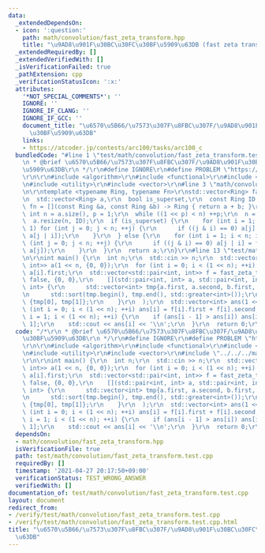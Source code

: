```yaml
---
data:
  _extendedDependsOn:
  - icon: ':question:'
    path: math/convolution/fast_zeta_transform.hpp
    title: "\u9AD8\u901F\u30BC\u30FC\u30BF\u5909\u63DB (fast zeta transform)"
  _extendedRequiredBy: []
  _extendedVerifiedWith: []
  _isVerificationFailed: true
  _pathExtension: cpp
  _verificationStatusIcon: ':x:'
  attributes:
    '*NOT_SPECIAL_COMMENTS*': ''
    IGNORE: ''
    IGNORE_IF_CLANG: ''
    IGNORE_IF_GCC: ''
    document_title: "\u6570\u5B66/\u7573\u307F\u8FBC\u307F/\u9AD8\u901F\u30BC\u30FC\
      \u30BF\u5909\u63DB"
    links:
    - https://atcoder.jp/contests/arc100/tasks/arc100_c
  bundledCode: "#line 1 \"test/math/convolution/fast_zeta_transform.test.cpp\"\n/*\r\
    \n * @brief \u6570\u5B66/\u7573\u307F\u8FBC\u307F/\u9AD8\u901F\u30BC\u30FC\u30BF\
    \u5909\u63DB\r\n */\r\n#define IGNORE\r\n#define PROBLEM \"https://atcoder.jp/contests/arc100/tasks/arc100_c\"\
    \r\n\r\n#include <algorithm>\r\n#include <functional>\r\n#include <iostream>\r\
    \n#include <utility>\r\n#include <vector>\r\n#line 3 \"math/convolution/fast_zeta_transform.hpp\"\
    \n\r\ntemplate <typename Ring, typename Fn>\r\nstd::vector<Ring> fast_zeta_transform(\r\
    \n  std::vector<Ring> a,\r\n  bool is_superset,\r\n  const Ring ID = 0,\r\n  Fn\
    \ fn = [](const Ring &a, const Ring &b) -> Ring { return a + b; }\r\n) {\r\n \
    \ int n = a.size(), p = 1;\r\n  while ((1 << p) < n) ++p;\r\n  n = 1 << p;\r\n\
    \  a.resize(n, ID);\r\n  if (is_superset) {\r\n    for (int i = 1; i < n; i <<=\
    \ 1) for (int j = 0; j < n; ++j) {\r\n      if ((j & i) == 0) a[j] = fn(a[j],\
    \ a[j | i]);\r\n    }\r\n  } else {\r\n    for (int i = 1; i < n; i <<= 1) for\
    \ (int j = 0; j < n; ++j) {\r\n      if ((j & i) == 0) a[j | i] = fn(a[j | i],\
    \ a[j]);\r\n    }\r\n  }\r\n  return a;\r\n}\r\n#line 13 \"test/math/convolution/fast_zeta_transform.test.cpp\"\
    \n\r\nint main() {\r\n  int n;\r\n  std::cin >> n;\r\n  std::vector<std::pair<int,\
    \ int>> a(1 << n, {0, 0});\r\n  for (int i = 0; i < (1 << n); ++i) std::cin >>\
    \ a[i].first;\r\n  std::vector<std::pair<int, int>> f = fast_zeta_transform(a,\
    \ false, {0, 0},\r\n    [](std::pair<int, int> a, std::pair<int, int> b) -> std::pair<int,\
    \ int> {\r\n      std::vector<int> tmp{a.first, a.second, b.first, b.second};\r\
    \n      std::sort(tmp.begin(), tmp.end(), std::greater<int>());\r\n      return\
    \ {tmp[0], tmp[1]};\r\n    }\r\n  );\r\n  std::vector<int> ans(1 << n);\r\n  for\
    \ (int i = 0; i < (1 << n); ++i) ans[i] = f[i].first + f[i].second;\r\n  for (int\
    \ i = 1; i < (1 << n); ++i) {\r\n    if (ans[i - 1] > ans[i]) ans[i] = ans[i -\
    \ 1];\r\n    std::cout << ans[i] << '\\n';\r\n  }\r\n  return 0;\r\n}\r\n"
  code: "/*\r\n * @brief \u6570\u5B66/\u7573\u307F\u8FBC\u307F/\u9AD8\u901F\u30BC\u30FC\
    \u30BF\u5909\u63DB\r\n */\r\n#define IGNORE\r\n#define PROBLEM \"https://atcoder.jp/contests/arc100/tasks/arc100_c\"\
    \r\n\r\n#include <algorithm>\r\n#include <functional>\r\n#include <iostream>\r\
    \n#include <utility>\r\n#include <vector>\r\n#include \"../../../math/convolution/fast_zeta_transform.hpp\"\
    \r\n\r\nint main() {\r\n  int n;\r\n  std::cin >> n;\r\n  std::vector<std::pair<int,\
    \ int>> a(1 << n, {0, 0});\r\n  for (int i = 0; i < (1 << n); ++i) std::cin >>\
    \ a[i].first;\r\n  std::vector<std::pair<int, int>> f = fast_zeta_transform(a,\
    \ false, {0, 0},\r\n    [](std::pair<int, int> a, std::pair<int, int> b) -> std::pair<int,\
    \ int> {\r\n      std::vector<int> tmp{a.first, a.second, b.first, b.second};\r\
    \n      std::sort(tmp.begin(), tmp.end(), std::greater<int>());\r\n      return\
    \ {tmp[0], tmp[1]};\r\n    }\r\n  );\r\n  std::vector<int> ans(1 << n);\r\n  for\
    \ (int i = 0; i < (1 << n); ++i) ans[i] = f[i].first + f[i].second;\r\n  for (int\
    \ i = 1; i < (1 << n); ++i) {\r\n    if (ans[i - 1] > ans[i]) ans[i] = ans[i -\
    \ 1];\r\n    std::cout << ans[i] << '\\n';\r\n  }\r\n  return 0;\r\n}\r\n"
  dependsOn:
  - math/convolution/fast_zeta_transform.hpp
  isVerificationFile: true
  path: test/math/convolution/fast_zeta_transform.test.cpp
  requiredBy: []
  timestamp: '2021-04-27 20:17:50+09:00'
  verificationStatus: TEST_WRONG_ANSWER
  verifiedWith: []
documentation_of: test/math/convolution/fast_zeta_transform.test.cpp
layout: document
redirect_from:
- /verify/test/math/convolution/fast_zeta_transform.test.cpp
- /verify/test/math/convolution/fast_zeta_transform.test.cpp.html
title: "\u6570\u5B66/\u7573\u307F\u8FBC\u307F/\u9AD8\u901F\u30BC\u30FC\u30BF\u5909\
  \u63DB"
---
```


